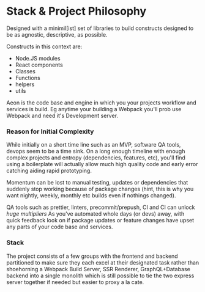 # Stack & Project Philosophy

Designed with a minimil\[ist] set of libraries to build constructs designed to be as agnostic, descriptive, as possible.

Constructs in this context are:
* Node.JS modules
* React components
* Classes
* Functions
* helpers
* utils

Aeon is the code base and engine in which you your projects workflow and services is build. Eg anytime your building a Webpack you'll prob use Webpack and need it's Development server.

### Reason for Initial Complexity

While initially on a short time line such as an MVP, software QA tools, devops seem to be a time sink. On a long enough timeline with enough complex projects and entropy (dependencies, features, etc), you'll find using a boilerplate will actually allow much high quality code and early error catching aiding rapid prototyping.

Momentum can be lost to manual testing, updates or dependencies that suddenly stop working because of package changes (hint, this is why you want nightly, weekly, monthly etc builds even if nothings changed).

QA tools such as prettier, linters, precommit/prepush, CI and CI can unlock *huge multipliers* As you've automated whole days (or devs) away, with quick feedback look on if package updates or feature changes have upset any parts of your code base and services.

### Stack
The project consists of a few groups with the frontend and backend partitioned to make sure they each excel at their designated task rather than shoehorning a Webpack Build Server, SSR Renderer, GraphQL+Database backend into a single monolith which is still possible to tie the two express server together if needed but easier to proxy a la cate.














